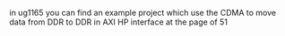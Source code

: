 in ug1165 you can find an example project which use the CDMA to move data from DDR to DDR in AXI HP interface at the page of 51
